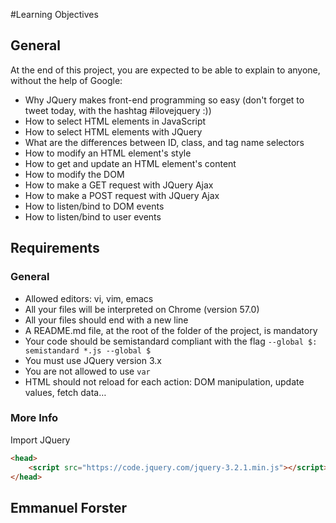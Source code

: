 #Learning Objectives
## General

At the end of this project, you are expected to be able to explain to anyone, without the help of Google:

- Why JQuery makes front-end programming so easy (don't forget to tweet today, with the hashtag #ilovejquery :))
- How to select HTML elements in JavaScript
- How to select HTML elements with JQuery
- What are the differences between ID, class, and tag name selectors
- How to modify an HTML element's style
- How to get and update an HTML element's content
- How to modify the DOM
- How to make a GET request with JQuery Ajax
- How to make a POST request with JQuery Ajax
- How to listen/bind to DOM events
- How to listen/bind to user events

## Requirements

### General

- Allowed editors: vi, vim, emacs
- All your files will be interpreted on Chrome (version 57.0)
- All your files should end with a new line
- A README.md file, at the root of the folder of the project, is mandatory
- Your code should be semistandard compliant with the flag `--global $: semistandard *.js --global $`
- You must use JQuery version 3.x
- You are not allowed to use `var`
- HTML should not reload for each action: DOM manipulation, update values, fetch data…

### More Info

Import JQuery

```html
<head>
    <script src="https://code.jquery.com/jquery-3.2.1.min.js"></script>
</head>
```

## Emmanuel Forster